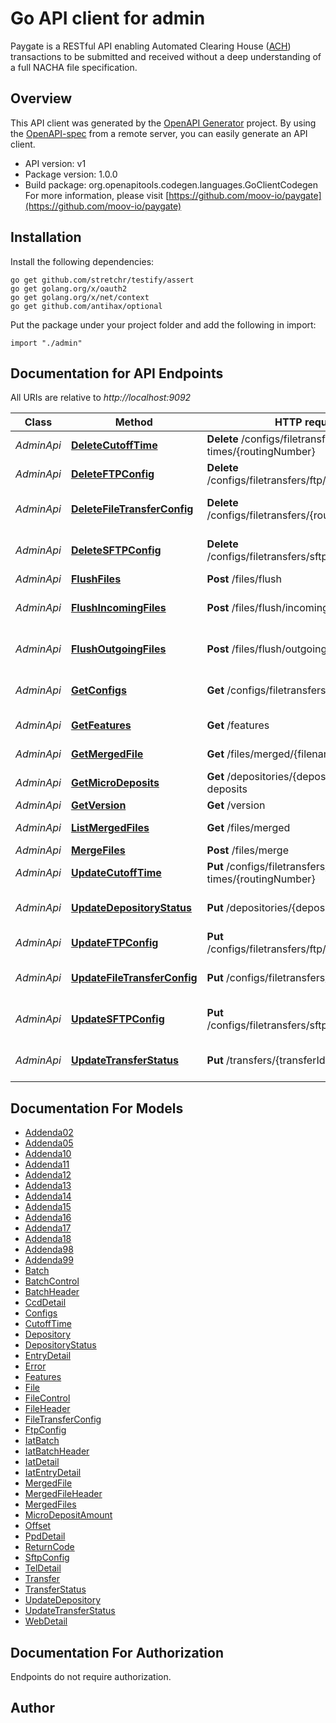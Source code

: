 # Go API client for admin

Paygate is a RESTful API enabling Automated Clearing House ([ACH](https://en.wikipedia.org/wiki/Automated_Clearing_House)) transactions to be submitted and received without a deep understanding of a full NACHA file specification.

## Overview
This API client was generated by the [OpenAPI Generator](https://openapi-generator.tech) project.  By using the [OpenAPI-spec](https://www.openapis.org/) from a remote server, you can easily generate an API client.

- API version: v1
- Package version: 1.0.0
- Build package: org.openapitools.codegen.languages.GoClientCodegen
For more information, please visit [https://github.com/moov-io/paygate](https://github.com/moov-io/paygate)

## Installation

Install the following dependencies:

```shell
go get github.com/stretchr/testify/assert
go get golang.org/x/oauth2
go get golang.org/x/net/context
go get github.com/antihax/optional
```

Put the package under your project folder and add the following in import:

```golang
import "./admin"
```

## Documentation for API Endpoints

All URIs are relative to *http://localhost:9092*

Class | Method | HTTP request | Description
------------ | ------------- | ------------- | -------------
*AdminApi* | [**DeleteCutoffTime**](docs/AdminApi.md#deletecutofftime) | **Delete** /configs/filetransfers/cutoff-times/{routingNumber} | Delete Cutoff
*AdminApi* | [**DeleteFTPConfig**](docs/AdminApi.md#deleteftpconfig) | **Delete** /configs/filetransfers/ftp/{routingNumber} | Remove FTP Config
*AdminApi* | [**DeleteFileTransferConfig**](docs/AdminApi.md#deletefiletransferconfig) | **Delete** /configs/filetransfers/{routingNumber} | Delete FileTransfer Config
*AdminApi* | [**DeleteSFTPConfig**](docs/AdminApi.md#deletesftpconfig) | **Delete** /configs/filetransfers/sftp/{routingNumber} | Remove SFTP Config
*AdminApi* | [**FlushFiles**](docs/AdminApi.md#flushfiles) | **Post** /files/flush | Flush files
*AdminApi* | [**FlushIncomingFiles**](docs/AdminApi.md#flushincomingfiles) | **Post** /files/flush/incoming | Flush incoming files
*AdminApi* | [**FlushOutgoingFiles**](docs/AdminApi.md#flushoutgoingfiles) | **Post** /files/flush/outgoing | Flush outgoing files
*AdminApi* | [**GetConfigs**](docs/AdminApi.md#getconfigs) | **Get** /configs/filetransfers | Get FileTransfer Configs
*AdminApi* | [**GetFeatures**](docs/AdminApi.md#getfeatures) | **Get** /features | Get Features
*AdminApi* | [**GetMergedFile**](docs/AdminApi.md#getmergedfile) | **Get** /files/merged/{filename} | Get merged file
*AdminApi* | [**GetMicroDeposits**](docs/AdminApi.md#getmicrodeposits) | **Get** /depositories/{depositoryId}/micro-deposits | Get micro-deposits
*AdminApi* | [**GetVersion**](docs/AdminApi.md#getversion) | **Get** /version | Get Version
*AdminApi* | [**ListMergedFiles**](docs/AdminApi.md#listmergedfiles) | **Get** /files/merged | Get merged files
*AdminApi* | [**MergeFiles**](docs/AdminApi.md#mergefiles) | **Post** /files/merge | Merge files
*AdminApi* | [**UpdateCutoffTime**](docs/AdminApi.md#updatecutofftime) | **Put** /configs/filetransfers/cutoff-times/{routingNumber} | Update Cutoff
*AdminApi* | [**UpdateDepositoryStatus**](docs/AdminApi.md#updatedepositorystatus) | **Put** /depositories/{depositoryId} | Update Depository Status
*AdminApi* | [**UpdateFTPConfig**](docs/AdminApi.md#updateftpconfig) | **Put** /configs/filetransfers/ftp/{routingNumber} | Update FTP Config
*AdminApi* | [**UpdateFileTransferConfig**](docs/AdminApi.md#updatefiletransferconfig) | **Put** /configs/filetransfers/{routingNumber} | Update FileTransfer Config
*AdminApi* | [**UpdateSFTPConfig**](docs/AdminApi.md#updatesftpconfig) | **Put** /configs/filetransfers/sftp/{routingNumber} | Update SFTP Config
*AdminApi* | [**UpdateTransferStatus**](docs/AdminApi.md#updatetransferstatus) | **Put** /transfers/{transferId}/status | Update Transfer status


## Documentation For Models

 - [Addenda02](docs/Addenda02.md)
 - [Addenda05](docs/Addenda05.md)
 - [Addenda10](docs/Addenda10.md)
 - [Addenda11](docs/Addenda11.md)
 - [Addenda12](docs/Addenda12.md)
 - [Addenda13](docs/Addenda13.md)
 - [Addenda14](docs/Addenda14.md)
 - [Addenda15](docs/Addenda15.md)
 - [Addenda16](docs/Addenda16.md)
 - [Addenda17](docs/Addenda17.md)
 - [Addenda18](docs/Addenda18.md)
 - [Addenda98](docs/Addenda98.md)
 - [Addenda99](docs/Addenda99.md)
 - [Batch](docs/Batch.md)
 - [BatchControl](docs/BatchControl.md)
 - [BatchHeader](docs/BatchHeader.md)
 - [CcdDetail](docs/CcdDetail.md)
 - [Configs](docs/Configs.md)
 - [CutoffTime](docs/CutoffTime.md)
 - [Depository](docs/Depository.md)
 - [DepositoryStatus](docs/DepositoryStatus.md)
 - [EntryDetail](docs/EntryDetail.md)
 - [Error](docs/Error.md)
 - [Features](docs/Features.md)
 - [File](docs/File.md)
 - [FileControl](docs/FileControl.md)
 - [FileHeader](docs/FileHeader.md)
 - [FileTransferConfig](docs/FileTransferConfig.md)
 - [FtpConfig](docs/FtpConfig.md)
 - [IatBatch](docs/IatBatch.md)
 - [IatBatchHeader](docs/IatBatchHeader.md)
 - [IatDetail](docs/IatDetail.md)
 - [IatEntryDetail](docs/IatEntryDetail.md)
 - [MergedFile](docs/MergedFile.md)
 - [MergedFileHeader](docs/MergedFileHeader.md)
 - [MergedFiles](docs/MergedFiles.md)
 - [MicroDepositAmount](docs/MicroDepositAmount.md)
 - [Offset](docs/Offset.md)
 - [PpdDetail](docs/PpdDetail.md)
 - [ReturnCode](docs/ReturnCode.md)
 - [SftpConfig](docs/SftpConfig.md)
 - [TelDetail](docs/TelDetail.md)
 - [Transfer](docs/Transfer.md)
 - [TransferStatus](docs/TransferStatus.md)
 - [UpdateDepository](docs/UpdateDepository.md)
 - [UpdateTransferStatus](docs/UpdateTransferStatus.md)
 - [WebDetail](docs/WebDetail.md)


## Documentation For Authorization

 Endpoints do not require authorization.


## Author



